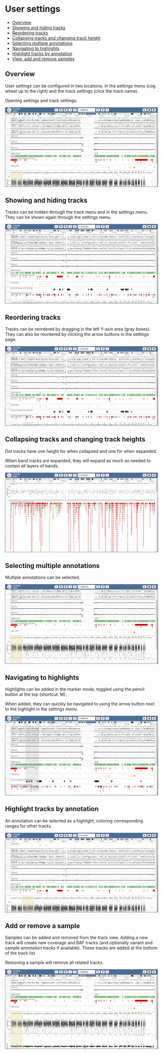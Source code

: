 # User settings

 * [Overview](#overview)
 * [Showing and hiding tracks](#showing-and-hiding-tracks)
 * [Reordering tracks](#reordering-tracks)
 * [Collapsing tracks and changing track height](#collapsing-tracks-and-changing-track-heights)
 * [Selecting multiple annotations](#selecting-multiple-annotations) 
 * [Navigating to highlights](#navigating-to-highlights)
 * [Highlight tracks by annotation](#highlight-tracks-by-annotation)
 * [View, add and remove samples](#view-add-and-remove-samples)

## Overview

User settings can be configured in two locations. In the settings menu (cog wheel up to the right) and the track settings (click the track name).

Opening settings and track settings.

![Settings menus](https://raw.githubusercontent.com/SMD-Bioinformatics-Lund/Documentation-resources/refs/heads/master/gens/settings_gifs/settings_menues.gif)

## Showing and hiding tracks

Tracks can be hidden through the track menu and in the settings menu. They can be shown again through the settings menu.

![Hide and show tracks](https://raw.githubusercontent.com/SMD-Bioinformatics-Lund/Documentation-resources/refs/heads/master/gens/settings_gifs/hide_and_show.gif)

## Reordering tracks

Tracks can be reordered by dragging in the left Y-axis area (gray boxes). They can also be reordered by clicking the arrow buttons in the settings page.

![Moving tracks](https://raw.githubusercontent.com/SMD-Bioinformatics-Lund/Documentation-resources/refs/heads/master/gens/settings_gifs/moving_tracks.gif)

## Collapsing tracks and changing track heights

Dot tracks have one height for when collapsed and one for when expanded. 

When band tracks are expanded, they will expand as much as needed to contain all layers of bands.

![Collapse tracks change heights](https://raw.githubusercontent.com/SMD-Bioinformatics-Lund/Documentation-resources/refs/heads/master/gens/settings_gifs/collapsing_tracks_changing_heights.gif)

## Selecting multiple annotations

Multiple annotations can be selected.

![Multiple annotations](https://raw.githubusercontent.com/SMD-Bioinformatics-Lund/Documentation-resources/refs/heads/master/gens/settings_gifs/multiple_annotations.gif)

## Navigating to highlights

Highlights can be added in the marker mode, toggled using the pencil button at the top (shortcut: M).

When added, they can quickly be navigated to using the arrow button next to the highlight in the settings menu.

![Navigate to highlights](https://raw.githubusercontent.com/SMD-Bioinformatics-Lund/Documentation-resources/refs/heads/master/gens/settings_gifs/navigate_to_highlights.gif)

## Highlight tracks by annotation

An annotation can be selected as a highlight, coloring corresponding ranges for other tracks.

![Highlight tracks by annotation](https://raw.githubusercontent.com/SMD-Bioinformatics-Lund/Documentation-resources/refs/heads/master/gens/settings_gifs/highlight_tracks_on_annotation.gif)

## Add or remove a sample

Samples can be added and removed from the track view. Adding a new track will create new coverage and BAF tracks (and optionally variant and sample annotation tracks if available). These tracks are added at the bottom of the track list.

Removing a sample will remove all related tracks.

![Add or remove a sample](https://raw.githubusercontent.com/SMD-Bioinformatics-Lund/Documentation-resources/refs/heads/master/gens/settings_gifs/add_and_remove_samples.gif)

